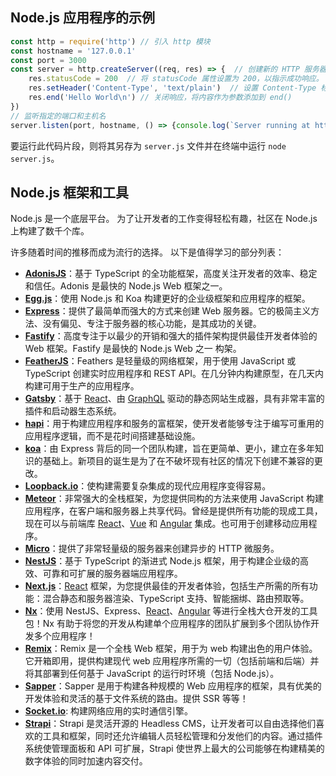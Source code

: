 ## Node.js 应用程序的示例

```js
const http = require('http') // 引入 http 模块
const hostname = '127.0.0.1'
const port = 3000
const server = http.createServer((req, res) => {  // 创建新的 HTTP 服务器并返回
    res.statusCode = 200  // 将 statusCode 属性设置为 200，以指示成功响应。
    res.setHeader('Content-Type', 'text/plain')  // 设置 Content-Type 标头
    res.end('Hello World\n') // 关闭响应，将内容作为参数添加到 end()
})
// 监听指定的端口和主机名
server.listen(port, hostname, () => {console.log(`Server running at http://${hostname}:${port}/`)})
```

要运行此代码片段，则将其另存为 `server.js` 文件并在终端中运行 `node server.js`。

<!-- more -->

## Node.js 框架和工具

Node.js 是一个底层平台。 为了让开发者的工作变得轻松有趣，社区在 Node.js 上构建了数千个库。

许多随着时间的推移而成为流行的选择。 以下是值得学习的部分列表：

- [**AdonisJS**](https://adonisjs.com/)：基于 TypeScript 的全功能框架，高度关注开发者的效率、稳定和信任。Adonis 是最快的 Node.js Web 框架之一。
- [**Egg.js**](https://eggjs.org/en/)：使用 Node.js 和 Koa 构建更好的企业级框架和应用程序的框架。
- [**Express**](https://expressjs.com/)：提供了最简单而强大的方式来创建 Web 服务器。它的极简主义方法、没有偏见、专注于服务器的核心功能，是其成功的关键。
- [**Fastify**](https://fastify.io/)：高度专注于以最少的开销和强大的插件架构提供最佳开发者体验的 Web 框架。Fastify 是最快的 Node.js Web 之一 构架。
- [**FeatherJS**](https://feathersjs.com/)：Feathers 是轻量级的网络框架，用于使用 JavaScript 或 TypeScript 创建实时应用程序和 REST API。在几分钟内构建原型，在几天内构建可用于生产的应用程序。
- [**Gatsby**](https://www.gatsbyjs.com/)：基于 [React](https://reactjs.org/)、由 [GraphQL](https://graphql.org/) 驱动的静态网站生成器，具有非常丰富的插件和启动器生态系统。
- [**hapi**](https://hapijs.com/)：用于构建应用程序和服务的富框架，使开发者能够专注于编写可重用的应用程序逻辑，而不是花时间搭建基础设施。
- [**koa**](http://koajs.com/)：由 Express 背后的同一个团队构建，旨在更简单、更小，建立在多年知识的基础上。新项目的诞生是为了在不破坏现有社区的情况下创建不兼容的更改。
- [**Loopback.io**](https://loopback.io/)：使构建需要复杂集成的现代应用程序变得容易。
- [**Meteor**](https://meteor.com/)：非常强大的全栈框架，为您提供同构的方法来使用 JavaScript 构建应用程序，在客户端和服务器上共享代码。曾经是提供所有功能的现成工具，现在可以与前端库 [React](https://reactjs.org/)、[Vue](https://vuejs.org/) 和 [Angular](https://angular.io/) 集成。也可用于创建移动应用程序。
- [**Micro**](https://github.com/zeit/micro)：提供了非常轻量级的服务器来创建异步的 HTTP 微服务。
- [**NestJS**](https://nestjs.com/)：基于 TypeScript 的渐进式 Node.js 框架，用于构建企业级的高效、可靠和可扩展的服务器端应用程序。
- [**Next.js**](https://nextjs.org/)：[React](https://reactjs.org/) 框架，为您提供最佳的开发者体验，包括生产所需的所有功能：混合静态和服务器渲染、TypeScript 支持、智能捆绑、路由预取等。
- [**Nx**](https://nx.dev/)：使用 NestJS、Express、[React](https://reactjs.org/)、[Angular](https://angular.io/) 等进行全栈大仓开发的工具包！Nx 有助于将您的开发从构建单个应用程序的团队扩展到多个团队协作开发多个应用程序！
- [**Remix**](https://remix.run/)：Remix 是一个全栈 Web 框架，用于为 web 构建出色的用户体验。它开箱即用，提供构建现代 web 应用程序所需的一切（包括前端和后端）并将其部署到任何基于 JavaScript 的运行时环境（包括 Node.js）。
- [**Sapper**](https://sapper.svelte.dev/)：Sapper 是用于构建各种规模的 Web 应用程序的框架，具有优美的开发体验和灵活的基于文件系统的路由。提供 SSR 等等！
- [**Socket.io**](https://socket.io/): 构建网络应用的实时通信引擎。
- [**Strapi**](https://strapi.io/)：Strapi 是灵活开源的 Headless CMS，让开发者可以自由选择他们喜欢的工具和框架，同时还允许编辑人员轻松管理和分发他们的内容。通过插件系统使管理面板和 API 可扩展，Strapi 使世界上最大的公司能够在构建精美的数字体验的同时加速内容交付。